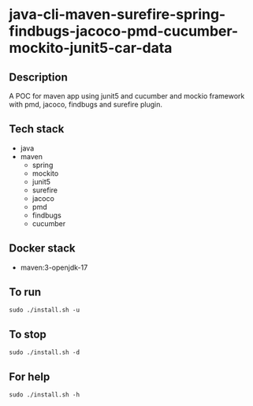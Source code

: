 # java-cli-maven-surefire-spring-findbugs-jacoco-pmd-cucumber-mockito-junit5-car-data

## Description
A POC for maven app using junit5
and cucumber and mockio framework
 with pmd,
jacoco, findbugs and surefire plugin.

## Tech stack
- java
- maven
	- spring
	- mockito
  - junit5
  - surefire
  - jacoco
  - pmd
  - findbugs
  - cucumber

## Docker stack
- maven:3-openjdk-17

## To run
`sudo ./install.sh -u`

## To stop
`sudo ./install.sh -d`

## For help
`sudo ./install.sh -h`
